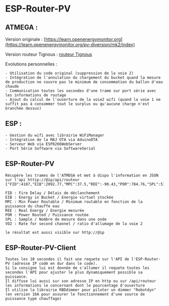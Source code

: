 # ESP-Router-PV
## ATMEGA :

Version originale : [https://learn.openenergymonitor.org](https://learn.openenergymonitor.org/pv-diversion/mk2/index)

Version routeur Tignous : [routeur Tignous](https://forum-photovoltaique.fr/viewtopic.php?f=110&t=40512&sid=59bafdce37acdfd6e16334a939181397)
	
Evolutions personnelles :

	- Utilisation du code original (suppression de la voie 2)
	- Intégration de l'annulation du chargement du bucket quand la mesure de production ne couvre pas le minimum de consommation du ballon d'eau chaude
	- Communication toutes les secondes d'une trame sur port série avec les informations de routage
	- Ajout du calcul de l'ouverture de la voie2 wifi (quand la voie 1 ne suffit pas à consommer tout le surplus ou qu'aucune charge n'est branchée dessus)
	
## ESP :

	- Gestion du wifi avec librairie WiFiManager
	- Intégration de la MAJ OTA via AduinoOTA
	- Serveur Web via ESP8266WebServer
	- Port Série Software via SoftwareSerial
	
##	ESP-Router-PV 
	Récupère les trames de l'ATMEGA et met à dispo l'information en JSON sur l'api httip://@ip/api/routeur
	{"FID":4187,"EIB":2092.77,"MPC":37.5,"REE":-90.43,"POR":784.76,"SPL":57,"VO2":0}

	FID : Fire Delay / Délais de déclanchement
	EIB : Energy in Bucket / Energie virtuel stockée
	MPC : Min Power Routable / Minimum routable en fonction de la puissance du chauffe eau
	REE : Real Energy / Energie mesurée
	POR : Power Routed / Puissance routée
	SPL : Sample / Nombre de mesure dans une onde
	VO2 : Rate for second channel / ratio d'allumage de la voie 2

	le résultat est aussi visible sur http://@ip
	
## ESP-Router-PV-Client

	Toutes les 10 secondes il fait une requete sur l'API de l'ESP-Router-PV (adresse IP codé en dur dans le code).
	Si la consigne lui est donnée de s'allumer il requete toutes les secondes l'API pour ajuster le plus dynamiquement possible sa puissance.
	Il diffuse lui aussi sur son adresse IP en http ou sur /api/routeur les informations le concernant dont le pourcentage d'ouverture
	Il utilise la librairie RBDdimmer pour piloter un dimmer "Robotdyn" (en version 16A pour assurer le fonctionnement d'une source de puissance type chauffage) 
